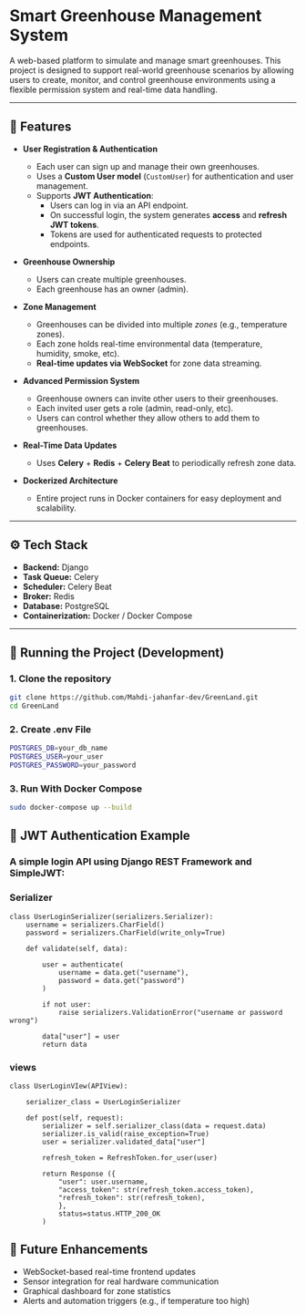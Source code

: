 # Smart Greenhouse Management System

A web-based platform to simulate and manage smart greenhouses.
This project is designed to support real-world greenhouse scenarios by allowing users to create, monitor, and control greenhouse environments using a flexible permission system and real-time data handling.

---

## 🚀 Features

* **User Registration & Authentication**

  * Each user can sign up and manage their own greenhouses.
  * Uses a **Custom User model** (`CustomUser`) for authentication and user management.
  * Supports **JWT Authentication**:
    * Users can log in via an API endpoint.
    * On successful login, the system generates **access** and **refresh JWT tokens**.
    * Tokens are used for authenticated requests to protected endpoints.

* **Greenhouse Ownership**

  * Users can create multiple greenhouses.
  * Each greenhouse has an owner (admin).

* **Zone Management**

  * Greenhouses can be divided into multiple *zones* (e.g., temperature zones).
  * Each zone holds real-time environmental data (temperature, humidity, smoke, etc).
  * **Real-time updates via WebSocket** for zone data streaming.

* **Advanced Permission System**

  * Greenhouse owners can invite other users to their greenhouses.
  * Each invited user gets a role (admin, read-only, etc).
  * Users can control whether they allow others to add them to greenhouses.

* **Real-Time Data Updates**

  * Uses **Celery** + **Redis** + **Celery Beat** to periodically refresh zone data.

* **Dockerized Architecture**

  * Entire project runs in Docker containers for easy deployment and scalability.

---

## ⚙️ Tech Stack

* **Backend:** Django
* **Task Queue:** Celery
* **Scheduler:** Celery Beat
* **Broker:** Redis
* **Database:** PostgreSQL
* **Containerization:** Docker / Docker Compose

---

## 🐳 Running the Project (Development)

### 1. Clone the repository

```bash
git clone https://github.com/Mahdi-jahanfar-dev/GreenLand.git
cd GreenLand
```
### 2. Create .env File
```bash
POSTGRES_DB=your_db_name
POSTGRES_USER=your_user
POSTGRES_PASSWORD=your_password
```
### 3. Run With Docker Compose
```bash
sudo docker-compose up --build
```

## 🔐 JWT Authentication Example
### A simple login API using Django REST Framework and SimpleJWT:
### Serializer
```
class UserLoginSerializer(serializers.Serializer):
    username = serializers.CharField()
    password = serializers.CharField(write_only=True)
        
    def validate(self, data):
        
        user = authenticate(
            username = data.get("username"),
            password = data.get("password")
        )
        
        if not user:
            raise serializers.ValidationError("username or password wrong")
        
        data["user"] = user
        return data
```
### views
```
class UserLoginVIew(APIView):
    
    serializer_class = UserLoginSerializer

    def post(self, request):
        serializer = self.serializer_class(data = request.data)
        serializer.is_valid(raise_exception=True)
        user = serializer.validated_data["user"]
        
        refresh_token = RefreshToken.for_user(user)
        
        return Response ({
            "user": user.username,
            "access_token": str(refresh_token.access_token),
            "refresh_token": str(refresh_token),
            },
            status=status.HTTP_200_OK
        )
```

## 📌 Future Enhancements
* WebSocket-based real-time frontend updates
* Sensor integration for real hardware communication
* Graphical dashboard for zone statistics
* Alerts and automation triggers (e.g., if temperature too high)
